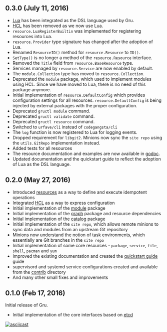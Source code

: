 ## 0.3.0 (July 11, 2016)

* [Lua](https://www.lua.org/) has been integrated as the DSL language used by Gru.
* [HCL](https://github.com/hashicorp/hcl) has been removed as we now use Lua.
* `resource.LuaRegisterBuiltin` was implemented for registering resources into Lua.
* `resource.Provider` type signature has changed after the adoption of Lua.
* Renamed `ResourceID()` method for `resource.Resource` to `ID()`.
* `SetType()` is no longer a method of the `resource.Resource` interface.
* Removed the `Title` field from `resource.BaseResource` type.
* Services managed by `resource.Service` are now enabled by default.
* The `module.Collection` type has moved to `resource.Collection`.
* Deprecated the `module` package, which used to implement modules using HCL.
  Since we have moved to Lua, there is no need of this package anymore.
* Initial implementation of `resource.DefaultConfig` which provides configuration
  settings for all resources. `resource.DefaultConfig` is being injected by
  external packages with the proper configuration.
* Deprecated `gructl module` command.
* Deprecated `gructl validate` command.
* Deprecated `gructl resource` command.
* Switched to `urfave/cli` instead of `codegangsta/cli`
* The `log` function is now registered to Lua for logging events.
* Dropped requirement for `libgit2`. Minions now sync the
  `site repo` using the `utils.GitRepo` implementation instead.
* Added tests for all resources
* The resource documentation and examples are now available in
  [godoc](https://godoc.org/github.com/dnaeon/gru).
* Updated documentation and the quickstart guide to reflect the
  adoption of Lua as the DSL language.

## 0.2.0 (May 27, 2016)

* Introduced [resources](resources/) as a way to define and execute idempotent operations
* Integrated [HCL](https://github.com/hashicorp/hcl) as a way to express configuration
* Initial implementation of the [module](module/) package
* Initial implementation of the [graph](graph/) package and resource dependencies
* Initial implementation of the [catalog](catalog/) package
* Initial implementation of the `site repo`, which allows
  remote minions to sync data and modules from an upstream Git repository
* Minions now understand the notion of task environments, which
  essentially are Git branches in the `site repo`
* Initial implementation of some core resources - `package`, `service`,
  `file`, `shell`, `pacman` and `yum`
* Improved the existing documentation and created the
  [quickstart guide](docs/quickstart.md) guide
* supervisord and systemd service configurations created and available
  from the [contrib](contrib/) directory
* And many other small fixes and improvements

## 0.1.0 (Feb 17, 2016)

Initial release of Gru.

* Initial implementation of the core interfaces based on [etcd](https://github.com/coreos/etcd)

[![asciicast](https://asciinema.org/a/35920.png)](https://asciinema.org/a/35920)

